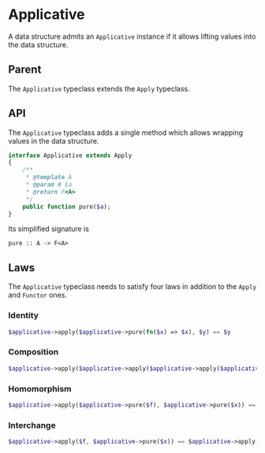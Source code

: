 # Applicative

A data structure admits an `Applicative` instance if it allows lifting values into the data structure.

## Parent

The `Applicative` typeclass extends the `Apply` typeclass.

## API

The `Applicative` typeclass adds a single method which allows wrapping values in the data structure.

```php
interface Applicative extends Apply
{
    /**
     * @template A
     * @param A $a
     * @return F<A>
     */
    public function pure($a);
}
```

Its simplified signature is

```
pure :: A -> F<A>
```

## Laws

The `Applicative` typeclass needs to satisfy four laws in addition to the `Apply` and `Functor` ones.

### Identity

```php
$applicative->apply($applicative->pure(fn($x) => $x), $y) == $y
```

### Composition

```php
$applicative->apply($applicative->apply($applicative->apply($applicative->pure(fn ($f, $g) => fn ($x) => $f($g($x))), $a), $b), $c) == $applicative->apply($a, $applicative->apply($b, $c))
```

### Homomorphism

```php
$applicative->apply($applicative->pure($f), $applicative->pure($x)) == $applicative->pure($f($x))
```

### Interchange

```php
$applicative->apply($f, $applicative->pure($x)) == $applicative->apply(fn (callable $g) => $g($x), $f)
```
